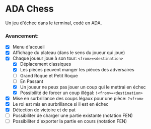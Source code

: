 # ADA Chess

Un jeu d'échec dans le terminal, codé en ADA.

### Avancement:
- [x] Menu d'accueil
- [x] Affichage du plateau (dans le sens du joueur qui joue)
- [x] Chaque joueur joue à son tour: `<from>=<destination>`
	- [x] Déplacement classiques
	- [x] Les pièces peuvent manger les pièces des adversaires
	- [ ] Grand Roque et Petit Roque
	- [ ] En Passant
	- [x] Un joueur ne peux pas jouer un coup qui le mettrai en échec
	- [x] Possibilité de forcer un coup illégal: `!<from>=<destination>`
- [x] Mise en surbrillance des coups légaux pour une pièce: `?<from>`
- [x] Le roi est mis en surbrillance si il est en échec
- [x] Détection de victoire et de pat
- [ ] Possibiliter de charger une partie existante (notation FEN) 
- [ ] Possibiliter d'exporter la partie en cours (notation FEN) 